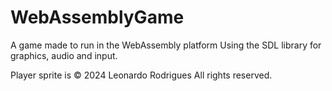 # WebAssemblyGame
A game made to run in the WebAssembly platform Using the SDL library for graphics, audio and input.

Player sprite is © 2024 Leonardo Rodrigues All rights reserved.

